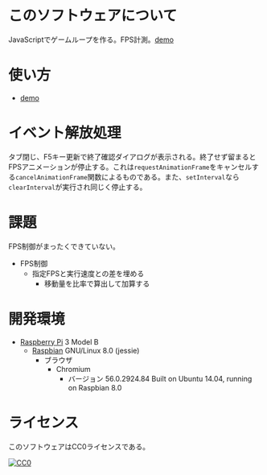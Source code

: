 ﻿# このソフトウェアについて

JavaScriptでゲームループを作る。FPS計測。[demo](https://ytyaru.github.io/JS.GameLoop.20180806072000)

# 使い方

* [demo](https://ytyaru.github.io/JS.GameLoop.20180806072000)

# イベント解放処理

タブ閉じ、F5キー更新で終了確認ダイアログが表示される。終了せず留まるとFPSアニメーションが停止する。これは`requestAnimationFrame`をキャンセルする`cancelAnimationFrame`関数によるものである。また、`setInterval`なら`clearInterval`が実行され同じく停止する。

# 課題

FPS制御がまったくできていない。

* FPS制御
    * 指定FPSと実行速度との差を埋める
        * 移動量を比率で算出して加算する

# 開発環境

* [Raspberry Pi](https://ja.wikipedia.org/wiki/Raspberry_Pi) 3 Model B
    * [Raspbian](https://www.raspberrypi.org/downloads/raspbian/) GNU/Linux 8.0 (jessie)
        * ブラウザ
            * Chromium
                * バージョン 56.0.2924.84 Built on Ubuntu 14.04, running on Raspbian 8.0

# ライセンス

このソフトウェアはCC0ライセンスである。

[![CC0](http://i.creativecommons.org/p/zero/1.0/88x31.png "CC0")](http://creativecommons.org/publicdomain/zero/1.0/deed.ja)

